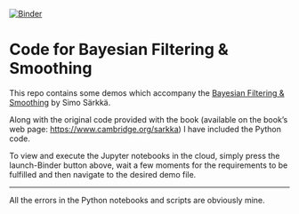 [![Binder](https://mybinder.org/badge_logo.svg)](https://mybinder.org/v2/gh/sursu/Bayesian-Filtering/master)

# Code for Bayesian Filtering & Smoothing

This repo contains some demos which accompany the [Bayesian Filtering & Smoothing](https://users.aalto.fi/~ssarkka/pub/cup_book_online_20131111.pdf) by Simo Särkkä.

Along with the original code provided with the book (available on
the book’s web page: https://www.cambridge.org/sarkka) I have included the Python code.

To view and execute the Jupyter notebooks in the cloud, simply press the launch-Binder button above, wait a few moments for the requirements to be fulfilled and then navigate to the desired demo file.

---
All the errors in the Python notebooks and scripts are obviously mine.
